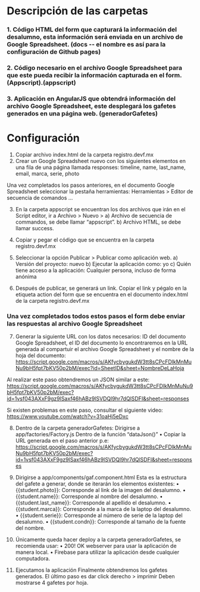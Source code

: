 # Descripción de las carpetas

### 1. Código HTML del form que capturará la información del desalumno, esta información será enviada en un archivo de Google Spreadsheet. (docs -- el nombre es así para la configuración de Github pages)
### 2. Código necesario en el archivo Google Spreadsheet para que este pueda recibir la información capturada en el form. (Appscript).(appscript)
### 3. Aplicación en AngularJS que obtendrá información del archivo Google Spreadsheet, este desplegará los gafetes generados en una página web. (generadorGafetes)

# Configuración
1) Copiar archivo index.html de la carpeta registro.devf.mx
2) Crear un Google Spreadsheet nuevo con los siguientes elementos en una fila de una página llamada responses:
timeline, name, last_name, email, marca, serie, photo

Una vez completados los pasos anteriores, en el documento Google Spreadsheet seleccionar la pestaña herramientas: Herramientas > Editor de secuencia de comandos ...

3) En la carpeta appscript se encuentran los dos archivos que irán en el Script editor, ir a Archivo > Nuevo >
   a) Archivo de secuencia de commandos, se debe llamar “appscript”.
   b) Archivo HTML, se debe llamar success.

4) Copiar y pegar el código que se encuentra en la carpeta registro.devf.mx
5) Seleccionar la opción Publicar > Publicar como aplicación web.
   a) Versión del proyecto: nuevo
   b) Ejecutar la aplicación como: yo
   c) Quién tiene acceso a la aplicación: Cualquier persona, incluso de forma anónima

6) Después de publicar, se generará un link. Copiar el link y pégalo en la etiqueta action del form que se encuentra en el documento index.html de la carpeta registro.devf.mx

### Una vez completados todos estos pasos el form debe enviar las respuestas al archivo Google Spreadsheet

7) Generar la siguiente URL con los datos necesarios:
   ID del documento Google Spreadsheet, el ID del documento lo encontraremos en la URL generada al compartuir el archivo Google Spreadsheet y el nombre de la hoja del documento: https://script.google.com/macros/s/AKfycbygukdW3tt8sCPcFDlkMnMuNu9bH5fpt7bKV50p2bM/exec?id=SheetID&sheet=NombreDeLaHoja

  Al realizar este paso obtendremos un JSON similar a este: https://script.google.com/macros/s/AKfycbygukdW3tt8sCPcFDlkMnMuNu9bH5fpt7bKV50p2bM/exec?id=1vsf043AXxF9gz9lSaxf46hABz9lSVDQl9hr7dQlSDFI&sheet=responses

  Si existen problemas en este paso, consultar el siguiente video: https://www.youtube.com/watch?v=31oaHj5eDxc

8) Dentro de la carpeta generadorGafetes:
   Dirigirse a app/factories/Factory.js
   Dentro de la función “dataJson()” • Copiar la URL generada en el paso anterior p.e:     https://script.google.com/macros/s/AKfycbygukdW3tt8sCPcFDlkMnMuNu9bH5fpt7bKV50p2bM/exec?id=1vsf043AXxF9gz9lSaxf46hABz9lSVDQl9hr7dQlSDFI&sheet=responses

9) Dirigirse a app/components/gaf.component.html
Esta es la estructura del gafete a generar, donde se iterarán los elementos existentes:
• {{student.photo}}: Corresponde al link de la imagen del desalumno.
• {{student.name}}: Corresponde al nombre del desalumno.
• {{student.last_name}}: Corresponde al apellido el desalumno.
• {{student.marca}}: Corresponde a la marca de la laptop del desalumno.
• {{student.serie}}: Corresponde al número de serie de la laptop del desalumno.
• {{student.condn}}: Corresponde al tamaño de la fuente del nombre.

10) Únicamente queda hacer deploy a la carpeta generadorGafetes, se recomienda usar:
• 200! OK webserver para usar la aplicación de manera local.
• Firebase para utilizar la aplicación desde cualquier computadora.

11) Ejecutamos la aplicación
Finalmente obtendremos los gafetes generados.
El último paso es dar click derecho > imprimir
Deben mostrarse 4 gafetes por hoja.

